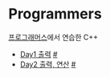 # Programmers
<a href='https://school.programmers.co.kr/learn/challenges/training?order=acceptance_desc'>프로그래머스</a>에서 연습한 C++

- <a href='https://github.com/DM-09/cpp-practice/tree/main/programmers/Day1'>Day1 출력</a> <a href='https://school.programmers.co.kr/learn/challenges/training?order=acceptance_desc'>#</a>
- <a href='https://github.com/DM-09/cpp-practice/tree/main/programmers/Day2'>Day2 출력, 연산</a> <a href='https://school.programmers.co.kr/learn/challenges/training?order=acceptance_desc'>#</a>
